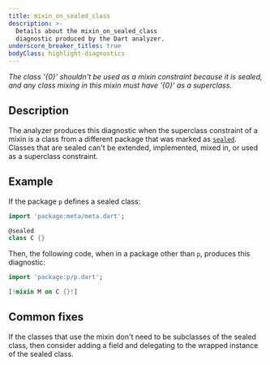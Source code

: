```yaml
---
title: mixin_on_sealed_class
description: >-
  Details about the mixin_on_sealed_class
  diagnostic produced by the Dart analyzer.
underscore_breaker_titles: true
bodyClass: highlight-diagnostics
---
```


_The class '{0}' shouldn't be used as a mixin constraint because it is sealed, and any class mixing in this mixin must have '{0}' as a superclass._

## Description

The analyzer produces this diagnostic when the superclass constraint of a
mixin is a class from a different package that was marked as
[`sealed`][meta-sealed]. Classes that are sealed can't be extended,
implemented, mixed in, or used as a superclass constraint.

## Example

If the package `p` defines a sealed class:

```dart
import 'package:meta/meta.dart';

@sealed
class C {}
```

Then, the following code, when in a package other than `p`, produces this
diagnostic:

```dart
import 'package:p/p.dart';

[!mixin M on C {}!]
```

## Common fixes

If the classes that use the mixin don't need to be subclasses of the sealed
class, then consider adding a field and delegating to the wrapped instance
of the sealed class.

[meta-sealed]: https://pub.dev/documentation/meta/latest/meta/sealed-constant.html
